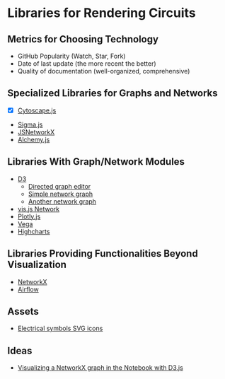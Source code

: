 # Libraries for Rendering Circuits

## Metrics for Choosing Technology
- GitHub Popularity (Watch, Star, Fork)
- Date of last update (the more recent the better)
- Quality of documentation (well-organized, comprehensive)

## Specialized Libraries for Graphs and Networks
- [x] [Cytoscape.js](http://js.cytoscape.org/)
- [Sigma.js](http://sigmajs.org/)
- [JSNetworkX](http://jsnetworkx.org/)
- [Alchemy.js](http://graphalchemist.github.io/Alchemy/#/)

## Libraries With Graph/Network Modules
- [D3]() 
	- [Directed graph editor](http://bl.ocks.org/rkirsling/5001347)
	- [Simple network graph](https://bl.ocks.org/Restuta/e4533c4e8c8bbb43fa361a1e1525a3c2)
	- [Another network graph](https://bl.ocks.org/EfratVil/58b872b4f15a358c3a9822f5a285c5be)
- [vis.js Network](http://visjs.org/docs/network/)
- [Plotly.js](https://plot.ly/javascript/)
- [Vega](https://vega.github.io/vega/)
- [Highcharts](https://www.highcharts.com/demo/renderer)

## Libraries Providing Functionalities Beyond Visualization
- [NetworkX](https://networkx.github.io/documentation/stable/index.html)
- [Airflow](https://airflow.apache.org/)

## Assets
- [Electrical symbols SVG icons](https://commons.wikimedia.org/wiki/File:Electrical_symbols_library.svg)

## Ideas
- [Visualizing a NetworkX graph in the Notebook with D3.js](https://www.safaribooksonline.com/library/view/ipython-interactive-computing/9781785888632/ch06s05.html)